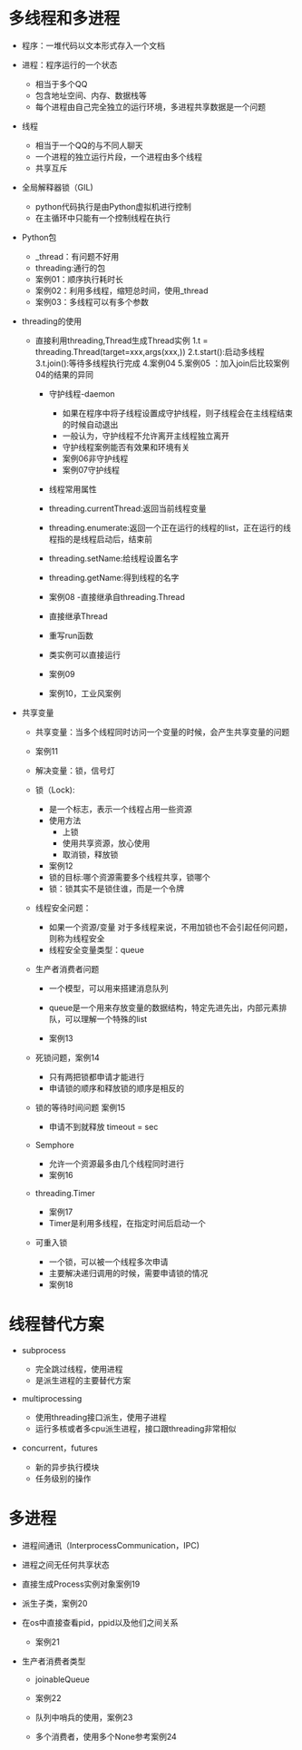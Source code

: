 # 多线程和多进程
- 程序：一堆代码以文本形式存入一个文档
- 进程：程序运行的一个状态
    - 相当于多个QQ
    - 包含地址空间、内存、数据栈等
    - 每个进程由自己完全独立的运行环境，多进程共享数据是一个问题
- 线程
    - 相当于一个QQ的与不同人聊天
    - 一个进程的独立运行片段，一个进程由多个线程
    - 共享互斥

- 全局解释器锁（GIL)
    - python代码执行是由Python虚拟机进行控制
    - 在主循环中只能有一个控制线程在执行
    
- Python包
    - _thread：有问题不好用
    - threading:通行的包
    - 案例01：顺序执行耗时长
    - 案例02：利用多线程，缩短总时间，使用_thread
    - 案例03：多线程可以有多个参数
- threading的使用
    - 直接利用threading,Thread生成Thread实例
        1.t = threading.Thread(target=xxx,args(xxx,))
        2.t.start():启动多线程
        3.t.join():等待多线程执行完成
        4.案例04
        5.案例05 ：加入join后比较案例04的结果的异同
        - 守护线程-daemon
            - 如果在程序中将子线程设置成守护线程，则子线程会在主线程结束的时候自动退出
            - 一般认为，守护线程不允许离开主线程独立离开
            - 守护线程案例能否有效果和环境有关 
            - 案例06非守护线程
            - 案例07守护线程
            
        - 线程常用属性
        - threading.currentThread:返回当前线程变量
        - threading.enumerate:返回一个正在运行的线程的list，正在运行的线程指的是线程启动后，结束前
        - threading.setName:给线程设置名字
        - threading.getName:得到线程的名字
        - 案例08
    -直接继承自threading.Thread
        - 直接继承Thread
        - 重写run函数
        - 类实例可以直接运行
        - 案例09
        - 案例10，工业风案例
- 共享变量
    - 共享变量：当多个线程同时访问一个变量的时候，会产生共享变量的问题
    - 案例11
    - 解决变量：锁，信号灯
    - 锁（Lock):
        - 是一个标志，表示一个线程占用一些资源
        - 使用方法
            - 上锁
            - 使用共享资源，放心使用
            - 取消锁，释放锁
        - 案例12
        - 锁的目标:哪个资源需要多个线程共享，锁哪个
        - 锁：锁其实不是锁住谁，而是一个令牌
    - 线程安全问题：
        - 如果一个资源/变量 对于多线程来说，不用加锁也不会引起任何问题，则称为线程安全
        - 线程安全变量类型：queue
    
    - 生产者消费者问题
        - 一个模型，可以用来搭建消息队列
        - queue是一个用来存放变量的数据结构，特定先进先出，内部元素排队，可以理解一个特殊的list
        
        - 案例13
    - 死锁问题，案例14
        - 只有两把锁都申请才能进行
        - 申请锁的顺序和释放锁的顺序是相反的
     
    - 锁的等待时间问题 案例15
        - 申请不到就释放 timeout = sec
        
    - Semphore
        - 允许一个资源最多由几个线程同时进行
        - 案例16
    - threading.Timer
        - 案例17
        - Timer是利用多线程，在指定时间后启动一个
    - 可重入锁
        - 一个锁，可以被一个线程多次申请
        - 主要解决递归调用的时候，需要申请锁的情况
        - 案例18

# 线程替代方案


- subprocess
    - 完全跳过线程，使用进程
    - 是派生进程的主要替代方案
 
- multiprocessing
    - 使用threading接口派生，使用子进程
    - 运行多核或者多cpu派生进程，接口跟threading非常相似
  
- concurrent，futures
    - 新的异步执行模块
    - 任务级别的操作
    
# 多进程

- 进程间通讯（InterprocessCommunication，IPC)
- 进程之间无任何共享状态
- 直接生成Process实例对象案例19
- 派生子类，案例20
- 在os中直接查看pid，ppid以及他们之间关系
    - 案例21

- 生产者消费者类型
    - joinableQueue
    - 案例22
    
    - 队列中哨兵的使用，案例23
    - 多个消费者，使用多个None参考案例24


